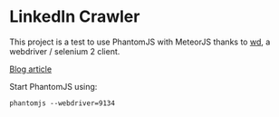LinkedIn Crawler
================

This project is a test to use PhantomJS with MeteorJS thanks to [wd](https://github.com/admc/wd), a webdriver / selenium 2 client.

[Blog article](http://jb.demonte.fr/blog/my-first-meteor-js-application-a-linkedin-crawler)

Start PhantomJS using:

    phantomjs --webdriver=9134
